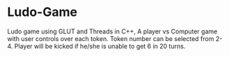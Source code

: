 # Ludo-Game
Ludo game using GLUT and Threads in C++,
A player vs Computer game with user controls over each token. 
Token number can be selected from 2-4.
Player will be kicked if he/she is unable to get 6 in 20 turns.
